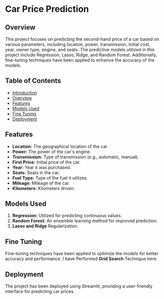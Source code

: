 # Car Price Prediction


## Overview

This project focuses on predicting the second-hand price of a car based on various parameters, including location, power, transmission, initial cost, year, owner type, engine, and seats. The predictive models utilized in this project include Regression, Lasso, Ridge, and Random Forest. Additionally, fine-tuning techniques have been applied to enhance the accuracy of the models.

## Table of Contents

- [Introduction](#car-price-prediction)
- [Overview](#overview)
- [Features](#features)
- [Models Used](#models-used)
- [Fine Tuning](#fine-tuning)
- [Deployment](#deployment)

## Features

- **Location:** The geographical location of the car.
- **Power:** The power of the car's engine.
- **Transmission:** Type of transmission (e.g., automatic, manual).
- **First Price:** Initial price of the car.
- **Year:** Year it was purchased.
- **Seats:** Seats in the car.
- **Fuel Type:** Type of the fuel it utilizes.
- **Mileage:** Mileage of the car.
- **Kilometers:** Kilometers driven.

## Models Used

1. **Regression:** Utilized for predicting continuous values.
2. **Random Forest:** An ensemble learning method for improved prediction.
3.  **Lasso and Ridge** Regularization.

## Fine Tuning

Fine-tuning techniques have been applied to optimize the models for better accuracy and performance.
I have Performed **Grid Search** Technique here.

## Deployment

The project has been deployed using Streamlit, providing a user-friendly interface for predicting car prices.

